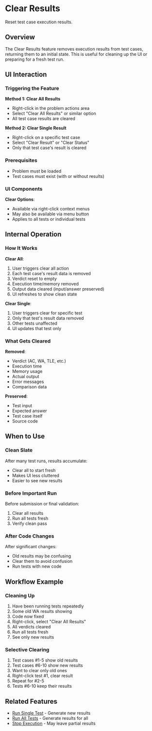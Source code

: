 # Clear Results

Reset test case execution results.

## Overview

The Clear Results feature removes execution results from test cases, returning
them to an initial state. This is useful for cleaning up the UI or preparing for
a fresh test run.

## UI Interaction

### Triggering the Feature

**Method 1: Clear All Results**

- Right-click in the problem actions area
- Select "Clear All Results" or similar option
- All test case results are cleared

**Method 2: Clear Single Result**

- Right-click on a specific test case
- Select "Clear Result" or "Clear Status"
- Only that test case's result is cleared

### Prerequisites

- Problem must be loaded
- Test cases must exist (with or without results)

### UI Components

**Clear Options**:

- Available via right-click context menus
- May also be available via menu button
- Applies to all tests or individual tests

## Internal Operation

### How It Works

**Clear All**:

1. User triggers clear all action
2. Each test case's result data is removed
3. Verdict reset to empty
4. Execution time/memory removed
5. Output data cleared (input/answer preserved)
6. UI refreshes to show clean state

**Clear Single**:

1. User triggers clear for specific test
2. Only that test's result data removed
3. Other tests unaffected
4. UI updates that test only

### What Gets Cleared

**Removed**:

- Verdict (AC, WA, TLE, etc.)
- Execution time
- Memory usage
- Actual output
- Error messages
- Comparison data

**Preserved**:

- Test input
- Expected answer
- Test case itself
- Source code

## When to Use

### Clean Slate

After many test runs, results accumulate:

- Clear all to start fresh
- Makes UI less cluttered
- Easier to see new results

### Before Important Run

Before submission or final validation:

1. Clear all results
2. Run all tests fresh
3. Verify clean pass

### After Code Changes

After significant changes:

- Old results may be confusing
- Clear them to avoid confusion
- Run tests with new code

## Workflow Example

### Cleaning Up

1. Have been running tests repeatedly
2. Some old WA results showing
3. Code now fixed
4. Right-click, select "Clear All Results"
5. All verdicts cleared
6. Run all tests fresh
7. See only new results

### Selective Clearing

1. Test cases #1-5 show old results
2. Test cases #6-10 show new results
3. Want to clear only old ones
4. Right-click test #1, clear result
5. Repeat for #2-5
6. Tests #6-10 keep their results

## Related Features

- [Run Single Test](run-single-test.md) - Generate new results
- [Run All Tests](run-all-tests.md) - Generate results for all
- [Stop Execution](stop-execution.md) - May leave partial results
